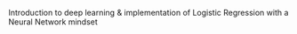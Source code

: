 Introduction to deep learning & implementation of Logistic Regression with a Neural Network mindset

